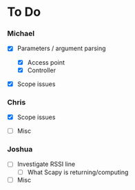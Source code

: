 # To Do

### Michael
- [x] Parameters / argument parsing
    - [x] Access point
    - [x] Controller  
- [x] Scope issues


### Chris
- [x] Scope issues
- [ ] Misc


### Joshua
- [ ] Investigate RSSI line
    - [ ] What Scapy is returning/computing
- [ ] Misc